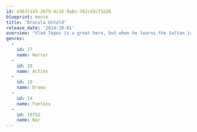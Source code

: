 ```yaml
---
id: e3631143-2079-4c16-9abc-382c43cf1e26
blueprint: movie
title: 'Dracula Untold'
release_date: '2014-10-01'
overview: "Vlad Tepes is a great hero, but when he learns the Sultan is preparing for battle and needs to form an army of 1,000 boys, including Vlad's son, he vows to find a way to protect his family. Vlad turns to dark forces in order to get the power to destroy his enemies and agrees to go from hero to monster as he's turned into the mythological vampire Dracula."
genres:
  -
    id: 27
    name: Horror
  -
    id: 28
    name: Action
  -
    id: 18
    name: Drama
  -
    id: 14
    name: Fantasy
  -
    id: 10752
    name: War
---
```

